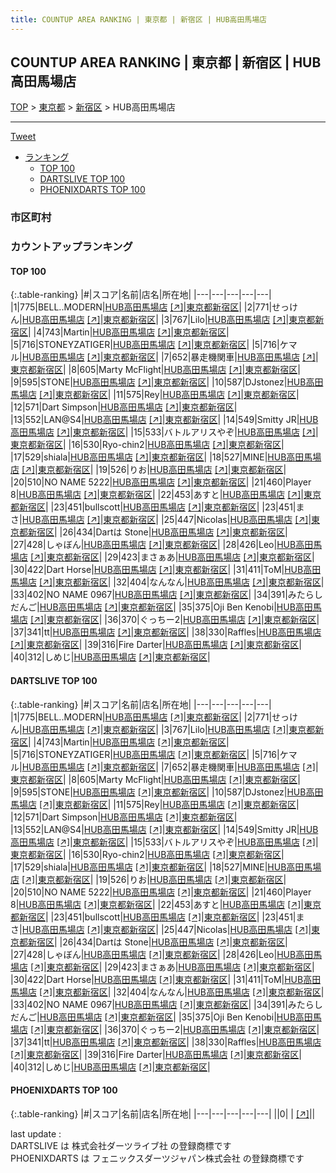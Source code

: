 ```yaml
---
title: COUNTUP AREA RANKING | 東京都 | 新宿区 | HUB高田馬場店
---
```

## COUNTUP AREA RANKING | 東京都 | 新宿区 | HUB高田馬場店

[TOP](/darts/rank/) > [東京都](/darts/rank/東京都/) > [新宿区](/darts/rank/東京都/新宿区/) > HUB高田馬場店

___

<a href="https://twitter.com/share?ref_src=twsrc%5Etfw" data-text="COUNTUP AREA RANKING | 東京都新宿区HUB高田馬場店" class="twitter-share-button" data-hashtags="DARTSLIVE,PHOENIXDARTS,darts,ダーツ" data-show-count="false">Tweet</a>

* [ランキング](#カウントアップランキング)
    * [TOP 100](#top-100)
    * [DARTSLIVE TOP 100](#dartslive-top-100)
    * [PHOENIXDARTS TOP 100](#phoenixdarts-top-100)

### 市区町村

<ul>

</ul>

### カウントアップランキング

#### TOP 100



{:.table-ranking}
|#|スコア|名前|店名|所在地|
|---|---|---|---|---|
|1|775|<span class="rank-name-dl">BELL..MODERN</span>|<a href="/darts/rank/shops/13883a084d904adafec1ae84bb28bd87.html">HUB高田馬場店</a> <a href="https://search.dartslive.com/jp/shop/13883a084d904adafec1ae84bb28bd87">[↗]</a>|<a href="/darts/rank/東京都/新宿区">東京都新宿区</a>|
|2|771|<span class="rank-name-dl">せっけん</span>|<a href="/darts/rank/shops/13883a084d904adafec1ae84bb28bd87.html">HUB高田馬場店</a> <a href="https://search.dartslive.com/jp/shop/13883a084d904adafec1ae84bb28bd87">[↗]</a>|<a href="/darts/rank/東京都/新宿区">東京都新宿区</a>|
|3|767|<span class="rank-name-dl">Lilo</span>|<a href="/darts/rank/shops/13883a084d904adafec1ae84bb28bd87.html">HUB高田馬場店</a> <a href="https://search.dartslive.com/jp/shop/13883a084d904adafec1ae84bb28bd87">[↗]</a>|<a href="/darts/rank/東京都/新宿区">東京都新宿区</a>|
|4|743|<span class="rank-name-dl">Martin</span>|<a href="/darts/rank/shops/13883a084d904adafec1ae84bb28bd87.html">HUB高田馬場店</a> <a href="https://search.dartslive.com/jp/shop/13883a084d904adafec1ae84bb28bd87">[↗]</a>|<a href="/darts/rank/東京都/新宿区">東京都新宿区</a>|
|5|716|<span class="rank-name-dl">STONEYZATIGER</span>|<a href="/darts/rank/shops/13883a084d904adafec1ae84bb28bd87.html">HUB高田馬場店</a> <a href="https://search.dartslive.com/jp/shop/13883a084d904adafec1ae84bb28bd87">[↗]</a>|<a href="/darts/rank/東京都/新宿区">東京都新宿区</a>|
|5|716|<span class="rank-name-dl">ケマル</span>|<a href="/darts/rank/shops/13883a084d904adafec1ae84bb28bd87.html">HUB高田馬場店</a> <a href="https://search.dartslive.com/jp/shop/13883a084d904adafec1ae84bb28bd87">[↗]</a>|<a href="/darts/rank/東京都/新宿区">東京都新宿区</a>|
|7|652|<span class="rank-name-dl">暴走機関車</span>|<a href="/darts/rank/shops/13883a084d904adafec1ae84bb28bd87.html">HUB高田馬場店</a> <a href="https://search.dartslive.com/jp/shop/13883a084d904adafec1ae84bb28bd87">[↗]</a>|<a href="/darts/rank/東京都/新宿区">東京都新宿区</a>|
|8|605|<span class="rank-name-dl">Marty McFlight</span>|<a href="/darts/rank/shops/13883a084d904adafec1ae84bb28bd87.html">HUB高田馬場店</a> <a href="https://search.dartslive.com/jp/shop/13883a084d904adafec1ae84bb28bd87">[↗]</a>|<a href="/darts/rank/東京都/新宿区">東京都新宿区</a>|
|9|595|<span class="rank-name-dl">STONE</span>|<a href="/darts/rank/shops/13883a084d904adafec1ae84bb28bd87.html">HUB高田馬場店</a> <a href="https://search.dartslive.com/jp/shop/13883a084d904adafec1ae84bb28bd87">[↗]</a>|<a href="/darts/rank/東京都/新宿区">東京都新宿区</a>|
|10|587|<span class="rank-name-dl">DJstonez</span>|<a href="/darts/rank/shops/13883a084d904adafec1ae84bb28bd87.html">HUB高田馬場店</a> <a href="https://search.dartslive.com/jp/shop/13883a084d904adafec1ae84bb28bd87">[↗]</a>|<a href="/darts/rank/東京都/新宿区">東京都新宿区</a>|
|11|575|<span class="rank-name-dl">Rey</span>|<a href="/darts/rank/shops/13883a084d904adafec1ae84bb28bd87.html">HUB高田馬場店</a> <a href="https://search.dartslive.com/jp/shop/13883a084d904adafec1ae84bb28bd87">[↗]</a>|<a href="/darts/rank/東京都/新宿区">東京都新宿区</a>|
|12|571|<span class="rank-name-dl">Dart Simpson</span>|<a href="/darts/rank/shops/13883a084d904adafec1ae84bb28bd87.html">HUB高田馬場店</a> <a href="https://search.dartslive.com/jp/shop/13883a084d904adafec1ae84bb28bd87">[↗]</a>|<a href="/darts/rank/東京都/新宿区">東京都新宿区</a>|
|13|552|<span class="rank-name-dl">LAN@S4</span>|<a href="/darts/rank/shops/13883a084d904adafec1ae84bb28bd87.html">HUB高田馬場店</a> <a href="https://search.dartslive.com/jp/shop/13883a084d904adafec1ae84bb28bd87">[↗]</a>|<a href="/darts/rank/東京都/新宿区">東京都新宿区</a>|
|14|549|<span class="rank-name-dl">Smitty JR</span>|<a href="/darts/rank/shops/13883a084d904adafec1ae84bb28bd87.html">HUB高田馬場店</a> <a href="https://search.dartslive.com/jp/shop/13883a084d904adafec1ae84bb28bd87">[↗]</a>|<a href="/darts/rank/東京都/新宿区">東京都新宿区</a>|
|15|533|<span class="rank-name-dl">バトルアリスやぞ</span>|<a href="/darts/rank/shops/13883a084d904adafec1ae84bb28bd87.html">HUB高田馬場店</a> <a href="https://search.dartslive.com/jp/shop/13883a084d904adafec1ae84bb28bd87">[↗]</a>|<a href="/darts/rank/東京都/新宿区">東京都新宿区</a>|
|16|530|<span class="rank-name-dl">Ryo-chin2</span>|<a href="/darts/rank/shops/13883a084d904adafec1ae84bb28bd87.html">HUB高田馬場店</a> <a href="https://search.dartslive.com/jp/shop/13883a084d904adafec1ae84bb28bd87">[↗]</a>|<a href="/darts/rank/東京都/新宿区">東京都新宿区</a>|
|17|529|<span class="rank-name-dl">shiala</span>|<a href="/darts/rank/shops/13883a084d904adafec1ae84bb28bd87.html">HUB高田馬場店</a> <a href="https://search.dartslive.com/jp/shop/13883a084d904adafec1ae84bb28bd87">[↗]</a>|<a href="/darts/rank/東京都/新宿区">東京都新宿区</a>|
|18|527|<span class="rank-name-dl">MINE</span>|<a href="/darts/rank/shops/13883a084d904adafec1ae84bb28bd87.html">HUB高田馬場店</a> <a href="https://search.dartslive.com/jp/shop/13883a084d904adafec1ae84bb28bd87">[↗]</a>|<a href="/darts/rank/東京都/新宿区">東京都新宿区</a>|
|19|526|<span class="rank-name-dl">りお</span>|<a href="/darts/rank/shops/13883a084d904adafec1ae84bb28bd87.html">HUB高田馬場店</a> <a href="https://search.dartslive.com/jp/shop/13883a084d904adafec1ae84bb28bd87">[↗]</a>|<a href="/darts/rank/東京都/新宿区">東京都新宿区</a>|
|20|510|<span class="rank-name-dl">NO NAME 5222</span>|<a href="/darts/rank/shops/13883a084d904adafec1ae84bb28bd87.html">HUB高田馬場店</a> <a href="https://search.dartslive.com/jp/shop/13883a084d904adafec1ae84bb28bd87">[↗]</a>|<a href="/darts/rank/東京都/新宿区">東京都新宿区</a>|
|21|460|<span class="rank-name-dl">Player 8</span>|<a href="/darts/rank/shops/13883a084d904adafec1ae84bb28bd87.html">HUB高田馬場店</a> <a href="https://search.dartslive.com/jp/shop/13883a084d904adafec1ae84bb28bd87">[↗]</a>|<a href="/darts/rank/東京都/新宿区">東京都新宿区</a>|
|22|453|<span class="rank-name-dl">あすと</span>|<a href="/darts/rank/shops/13883a084d904adafec1ae84bb28bd87.html">HUB高田馬場店</a> <a href="https://search.dartslive.com/jp/shop/13883a084d904adafec1ae84bb28bd87">[↗]</a>|<a href="/darts/rank/東京都/新宿区">東京都新宿区</a>|
|23|451|<span class="rank-name-dl">bullscott</span>|<a href="/darts/rank/shops/13883a084d904adafec1ae84bb28bd87.html">HUB高田馬場店</a> <a href="https://search.dartslive.com/jp/shop/13883a084d904adafec1ae84bb28bd87">[↗]</a>|<a href="/darts/rank/東京都/新宿区">東京都新宿区</a>|
|23|451|<span class="rank-name-dl">まさ</span>|<a href="/darts/rank/shops/13883a084d904adafec1ae84bb28bd87.html">HUB高田馬場店</a> <a href="https://search.dartslive.com/jp/shop/13883a084d904adafec1ae84bb28bd87">[↗]</a>|<a href="/darts/rank/東京都/新宿区">東京都新宿区</a>|
|25|447|<span class="rank-name-dl">Nicolas</span>|<a href="/darts/rank/shops/13883a084d904adafec1ae84bb28bd87.html">HUB高田馬場店</a> <a href="https://search.dartslive.com/jp/shop/13883a084d904adafec1ae84bb28bd87">[↗]</a>|<a href="/darts/rank/東京都/新宿区">東京都新宿区</a>|
|26|434|<span class="rank-name-dl">Dartは Stone</span>|<a href="/darts/rank/shops/13883a084d904adafec1ae84bb28bd87.html">HUB高田馬場店</a> <a href="https://search.dartslive.com/jp/shop/13883a084d904adafec1ae84bb28bd87">[↗]</a>|<a href="/darts/rank/東京都/新宿区">東京都新宿区</a>|
|27|428|<span class="rank-name-dl">しゃぼん</span>|<a href="/darts/rank/shops/13883a084d904adafec1ae84bb28bd87.html">HUB高田馬場店</a> <a href="https://search.dartslive.com/jp/shop/13883a084d904adafec1ae84bb28bd87">[↗]</a>|<a href="/darts/rank/東京都/新宿区">東京都新宿区</a>|
|28|426|<span class="rank-name-dl">Leo</span>|<a href="/darts/rank/shops/13883a084d904adafec1ae84bb28bd87.html">HUB高田馬場店</a> <a href="https://search.dartslive.com/jp/shop/13883a084d904adafec1ae84bb28bd87">[↗]</a>|<a href="/darts/rank/東京都/新宿区">東京都新宿区</a>|
|29|423|<span class="rank-name-dl">まさぁあ</span>|<a href="/darts/rank/shops/13883a084d904adafec1ae84bb28bd87.html">HUB高田馬場店</a> <a href="https://search.dartslive.com/jp/shop/13883a084d904adafec1ae84bb28bd87">[↗]</a>|<a href="/darts/rank/東京都/新宿区">東京都新宿区</a>|
|30|422|<span class="rank-name-dl">Dart Horse</span>|<a href="/darts/rank/shops/13883a084d904adafec1ae84bb28bd87.html">HUB高田馬場店</a> <a href="https://search.dartslive.com/jp/shop/13883a084d904adafec1ae84bb28bd87">[↗]</a>|<a href="/darts/rank/東京都/新宿区">東京都新宿区</a>|
|31|411|<span class="rank-name-dl">ToM</span>|<a href="/darts/rank/shops/13883a084d904adafec1ae84bb28bd87.html">HUB高田馬場店</a> <a href="https://search.dartslive.com/jp/shop/13883a084d904adafec1ae84bb28bd87">[↗]</a>|<a href="/darts/rank/東京都/新宿区">東京都新宿区</a>|
|32|404|<span class="rank-name-dl">なんなん</span>|<a href="/darts/rank/shops/13883a084d904adafec1ae84bb28bd87.html">HUB高田馬場店</a> <a href="https://search.dartslive.com/jp/shop/13883a084d904adafec1ae84bb28bd87">[↗]</a>|<a href="/darts/rank/東京都/新宿区">東京都新宿区</a>|
|33|402|<span class="rank-name-dl">NO NAME 0967</span>|<a href="/darts/rank/shops/13883a084d904adafec1ae84bb28bd87.html">HUB高田馬場店</a> <a href="https://search.dartslive.com/jp/shop/13883a084d904adafec1ae84bb28bd87">[↗]</a>|<a href="/darts/rank/東京都/新宿区">東京都新宿区</a>|
|34|391|<span class="rank-name-dl">みたらしだんご</span>|<a href="/darts/rank/shops/13883a084d904adafec1ae84bb28bd87.html">HUB高田馬場店</a> <a href="https://search.dartslive.com/jp/shop/13883a084d904adafec1ae84bb28bd87">[↗]</a>|<a href="/darts/rank/東京都/新宿区">東京都新宿区</a>|
|35|375|<span class="rank-name-dl">Oji Ben Kenobi</span>|<a href="/darts/rank/shops/13883a084d904adafec1ae84bb28bd87.html">HUB高田馬場店</a> <a href="https://search.dartslive.com/jp/shop/13883a084d904adafec1ae84bb28bd87">[↗]</a>|<a href="/darts/rank/東京都/新宿区">東京都新宿区</a>|
|36|370|<span class="rank-name-dl">ぐっちー2</span>|<a href="/darts/rank/shops/13883a084d904adafec1ae84bb28bd87.html">HUB高田馬場店</a> <a href="https://search.dartslive.com/jp/shop/13883a084d904adafec1ae84bb28bd87">[↗]</a>|<a href="/darts/rank/東京都/新宿区">東京都新宿区</a>|
|37|341|<span class="rank-name-dl">tt</span>|<a href="/darts/rank/shops/13883a084d904adafec1ae84bb28bd87.html">HUB高田馬場店</a> <a href="https://search.dartslive.com/jp/shop/13883a084d904adafec1ae84bb28bd87">[↗]</a>|<a href="/darts/rank/東京都/新宿区">東京都新宿区</a>|
|38|330|<span class="rank-name-dl">Raffles</span>|<a href="/darts/rank/shops/13883a084d904adafec1ae84bb28bd87.html">HUB高田馬場店</a> <a href="https://search.dartslive.com/jp/shop/13883a084d904adafec1ae84bb28bd87">[↗]</a>|<a href="/darts/rank/東京都/新宿区">東京都新宿区</a>|
|39|316|<span class="rank-name-dl">Fire Darter</span>|<a href="/darts/rank/shops/13883a084d904adafec1ae84bb28bd87.html">HUB高田馬場店</a> <a href="https://search.dartslive.com/jp/shop/13883a084d904adafec1ae84bb28bd87">[↗]</a>|<a href="/darts/rank/東京都/新宿区">東京都新宿区</a>|
|40|312|<span class="rank-name-dl">しめじ</span>|<a href="/darts/rank/shops/13883a084d904adafec1ae84bb28bd87.html">HUB高田馬場店</a> <a href="https://search.dartslive.com/jp/shop/13883a084d904adafec1ae84bb28bd87">[↗]</a>|<a href="/darts/rank/東京都/新宿区">東京都新宿区</a>|


#### DARTSLIVE TOP 100



{:.table-ranking}
|#|スコア|名前|店名|所在地|
|---|---|---|---|---|
|1|775|<span class="rank-name-dl">BELL..MODERN</span>|<a href="/darts/rank/shops/13883a084d904adafec1ae84bb28bd87.html">HUB高田馬場店</a> <a href="https://search.dartslive.com/jp/shop/13883a084d904adafec1ae84bb28bd87">[↗]</a>|<a href="/darts/rank/東京都/新宿区">東京都新宿区</a>|
|2|771|<span class="rank-name-dl">せっけん</span>|<a href="/darts/rank/shops/13883a084d904adafec1ae84bb28bd87.html">HUB高田馬場店</a> <a href="https://search.dartslive.com/jp/shop/13883a084d904adafec1ae84bb28bd87">[↗]</a>|<a href="/darts/rank/東京都/新宿区">東京都新宿区</a>|
|3|767|<span class="rank-name-dl">Lilo</span>|<a href="/darts/rank/shops/13883a084d904adafec1ae84bb28bd87.html">HUB高田馬場店</a> <a href="https://search.dartslive.com/jp/shop/13883a084d904adafec1ae84bb28bd87">[↗]</a>|<a href="/darts/rank/東京都/新宿区">東京都新宿区</a>|
|4|743|<span class="rank-name-dl">Martin</span>|<a href="/darts/rank/shops/13883a084d904adafec1ae84bb28bd87.html">HUB高田馬場店</a> <a href="https://search.dartslive.com/jp/shop/13883a084d904adafec1ae84bb28bd87">[↗]</a>|<a href="/darts/rank/東京都/新宿区">東京都新宿区</a>|
|5|716|<span class="rank-name-dl">STONEYZATIGER</span>|<a href="/darts/rank/shops/13883a084d904adafec1ae84bb28bd87.html">HUB高田馬場店</a> <a href="https://search.dartslive.com/jp/shop/13883a084d904adafec1ae84bb28bd87">[↗]</a>|<a href="/darts/rank/東京都/新宿区">東京都新宿区</a>|
|5|716|<span class="rank-name-dl">ケマル</span>|<a href="/darts/rank/shops/13883a084d904adafec1ae84bb28bd87.html">HUB高田馬場店</a> <a href="https://search.dartslive.com/jp/shop/13883a084d904adafec1ae84bb28bd87">[↗]</a>|<a href="/darts/rank/東京都/新宿区">東京都新宿区</a>|
|7|652|<span class="rank-name-dl">暴走機関車</span>|<a href="/darts/rank/shops/13883a084d904adafec1ae84bb28bd87.html">HUB高田馬場店</a> <a href="https://search.dartslive.com/jp/shop/13883a084d904adafec1ae84bb28bd87">[↗]</a>|<a href="/darts/rank/東京都/新宿区">東京都新宿区</a>|
|8|605|<span class="rank-name-dl">Marty McFlight</span>|<a href="/darts/rank/shops/13883a084d904adafec1ae84bb28bd87.html">HUB高田馬場店</a> <a href="https://search.dartslive.com/jp/shop/13883a084d904adafec1ae84bb28bd87">[↗]</a>|<a href="/darts/rank/東京都/新宿区">東京都新宿区</a>|
|9|595|<span class="rank-name-dl">STONE</span>|<a href="/darts/rank/shops/13883a084d904adafec1ae84bb28bd87.html">HUB高田馬場店</a> <a href="https://search.dartslive.com/jp/shop/13883a084d904adafec1ae84bb28bd87">[↗]</a>|<a href="/darts/rank/東京都/新宿区">東京都新宿区</a>|
|10|587|<span class="rank-name-dl">DJstonez</span>|<a href="/darts/rank/shops/13883a084d904adafec1ae84bb28bd87.html">HUB高田馬場店</a> <a href="https://search.dartslive.com/jp/shop/13883a084d904adafec1ae84bb28bd87">[↗]</a>|<a href="/darts/rank/東京都/新宿区">東京都新宿区</a>|
|11|575|<span class="rank-name-dl">Rey</span>|<a href="/darts/rank/shops/13883a084d904adafec1ae84bb28bd87.html">HUB高田馬場店</a> <a href="https://search.dartslive.com/jp/shop/13883a084d904adafec1ae84bb28bd87">[↗]</a>|<a href="/darts/rank/東京都/新宿区">東京都新宿区</a>|
|12|571|<span class="rank-name-dl">Dart Simpson</span>|<a href="/darts/rank/shops/13883a084d904adafec1ae84bb28bd87.html">HUB高田馬場店</a> <a href="https://search.dartslive.com/jp/shop/13883a084d904adafec1ae84bb28bd87">[↗]</a>|<a href="/darts/rank/東京都/新宿区">東京都新宿区</a>|
|13|552|<span class="rank-name-dl">LAN@S4</span>|<a href="/darts/rank/shops/13883a084d904adafec1ae84bb28bd87.html">HUB高田馬場店</a> <a href="https://search.dartslive.com/jp/shop/13883a084d904adafec1ae84bb28bd87">[↗]</a>|<a href="/darts/rank/東京都/新宿区">東京都新宿区</a>|
|14|549|<span class="rank-name-dl">Smitty JR</span>|<a href="/darts/rank/shops/13883a084d904adafec1ae84bb28bd87.html">HUB高田馬場店</a> <a href="https://search.dartslive.com/jp/shop/13883a084d904adafec1ae84bb28bd87">[↗]</a>|<a href="/darts/rank/東京都/新宿区">東京都新宿区</a>|
|15|533|<span class="rank-name-dl">バトルアリスやぞ</span>|<a href="/darts/rank/shops/13883a084d904adafec1ae84bb28bd87.html">HUB高田馬場店</a> <a href="https://search.dartslive.com/jp/shop/13883a084d904adafec1ae84bb28bd87">[↗]</a>|<a href="/darts/rank/東京都/新宿区">東京都新宿区</a>|
|16|530|<span class="rank-name-dl">Ryo-chin2</span>|<a href="/darts/rank/shops/13883a084d904adafec1ae84bb28bd87.html">HUB高田馬場店</a> <a href="https://search.dartslive.com/jp/shop/13883a084d904adafec1ae84bb28bd87">[↗]</a>|<a href="/darts/rank/東京都/新宿区">東京都新宿区</a>|
|17|529|<span class="rank-name-dl">shiala</span>|<a href="/darts/rank/shops/13883a084d904adafec1ae84bb28bd87.html">HUB高田馬場店</a> <a href="https://search.dartslive.com/jp/shop/13883a084d904adafec1ae84bb28bd87">[↗]</a>|<a href="/darts/rank/東京都/新宿区">東京都新宿区</a>|
|18|527|<span class="rank-name-dl">MINE</span>|<a href="/darts/rank/shops/13883a084d904adafec1ae84bb28bd87.html">HUB高田馬場店</a> <a href="https://search.dartslive.com/jp/shop/13883a084d904adafec1ae84bb28bd87">[↗]</a>|<a href="/darts/rank/東京都/新宿区">東京都新宿区</a>|
|19|526|<span class="rank-name-dl">りお</span>|<a href="/darts/rank/shops/13883a084d904adafec1ae84bb28bd87.html">HUB高田馬場店</a> <a href="https://search.dartslive.com/jp/shop/13883a084d904adafec1ae84bb28bd87">[↗]</a>|<a href="/darts/rank/東京都/新宿区">東京都新宿区</a>|
|20|510|<span class="rank-name-dl">NO NAME 5222</span>|<a href="/darts/rank/shops/13883a084d904adafec1ae84bb28bd87.html">HUB高田馬場店</a> <a href="https://search.dartslive.com/jp/shop/13883a084d904adafec1ae84bb28bd87">[↗]</a>|<a href="/darts/rank/東京都/新宿区">東京都新宿区</a>|
|21|460|<span class="rank-name-dl">Player 8</span>|<a href="/darts/rank/shops/13883a084d904adafec1ae84bb28bd87.html">HUB高田馬場店</a> <a href="https://search.dartslive.com/jp/shop/13883a084d904adafec1ae84bb28bd87">[↗]</a>|<a href="/darts/rank/東京都/新宿区">東京都新宿区</a>|
|22|453|<span class="rank-name-dl">あすと</span>|<a href="/darts/rank/shops/13883a084d904adafec1ae84bb28bd87.html">HUB高田馬場店</a> <a href="https://search.dartslive.com/jp/shop/13883a084d904adafec1ae84bb28bd87">[↗]</a>|<a href="/darts/rank/東京都/新宿区">東京都新宿区</a>|
|23|451|<span class="rank-name-dl">bullscott</span>|<a href="/darts/rank/shops/13883a084d904adafec1ae84bb28bd87.html">HUB高田馬場店</a> <a href="https://search.dartslive.com/jp/shop/13883a084d904adafec1ae84bb28bd87">[↗]</a>|<a href="/darts/rank/東京都/新宿区">東京都新宿区</a>|
|23|451|<span class="rank-name-dl">まさ</span>|<a href="/darts/rank/shops/13883a084d904adafec1ae84bb28bd87.html">HUB高田馬場店</a> <a href="https://search.dartslive.com/jp/shop/13883a084d904adafec1ae84bb28bd87">[↗]</a>|<a href="/darts/rank/東京都/新宿区">東京都新宿区</a>|
|25|447|<span class="rank-name-dl">Nicolas</span>|<a href="/darts/rank/shops/13883a084d904adafec1ae84bb28bd87.html">HUB高田馬場店</a> <a href="https://search.dartslive.com/jp/shop/13883a084d904adafec1ae84bb28bd87">[↗]</a>|<a href="/darts/rank/東京都/新宿区">東京都新宿区</a>|
|26|434|<span class="rank-name-dl">Dartは Stone</span>|<a href="/darts/rank/shops/13883a084d904adafec1ae84bb28bd87.html">HUB高田馬場店</a> <a href="https://search.dartslive.com/jp/shop/13883a084d904adafec1ae84bb28bd87">[↗]</a>|<a href="/darts/rank/東京都/新宿区">東京都新宿区</a>|
|27|428|<span class="rank-name-dl">しゃぼん</span>|<a href="/darts/rank/shops/13883a084d904adafec1ae84bb28bd87.html">HUB高田馬場店</a> <a href="https://search.dartslive.com/jp/shop/13883a084d904adafec1ae84bb28bd87">[↗]</a>|<a href="/darts/rank/東京都/新宿区">東京都新宿区</a>|
|28|426|<span class="rank-name-dl">Leo</span>|<a href="/darts/rank/shops/13883a084d904adafec1ae84bb28bd87.html">HUB高田馬場店</a> <a href="https://search.dartslive.com/jp/shop/13883a084d904adafec1ae84bb28bd87">[↗]</a>|<a href="/darts/rank/東京都/新宿区">東京都新宿区</a>|
|29|423|<span class="rank-name-dl">まさぁあ</span>|<a href="/darts/rank/shops/13883a084d904adafec1ae84bb28bd87.html">HUB高田馬場店</a> <a href="https://search.dartslive.com/jp/shop/13883a084d904adafec1ae84bb28bd87">[↗]</a>|<a href="/darts/rank/東京都/新宿区">東京都新宿区</a>|
|30|422|<span class="rank-name-dl">Dart Horse</span>|<a href="/darts/rank/shops/13883a084d904adafec1ae84bb28bd87.html">HUB高田馬場店</a> <a href="https://search.dartslive.com/jp/shop/13883a084d904adafec1ae84bb28bd87">[↗]</a>|<a href="/darts/rank/東京都/新宿区">東京都新宿区</a>|
|31|411|<span class="rank-name-dl">ToM</span>|<a href="/darts/rank/shops/13883a084d904adafec1ae84bb28bd87.html">HUB高田馬場店</a> <a href="https://search.dartslive.com/jp/shop/13883a084d904adafec1ae84bb28bd87">[↗]</a>|<a href="/darts/rank/東京都/新宿区">東京都新宿区</a>|
|32|404|<span class="rank-name-dl">なんなん</span>|<a href="/darts/rank/shops/13883a084d904adafec1ae84bb28bd87.html">HUB高田馬場店</a> <a href="https://search.dartslive.com/jp/shop/13883a084d904adafec1ae84bb28bd87">[↗]</a>|<a href="/darts/rank/東京都/新宿区">東京都新宿区</a>|
|33|402|<span class="rank-name-dl">NO NAME 0967</span>|<a href="/darts/rank/shops/13883a084d904adafec1ae84bb28bd87.html">HUB高田馬場店</a> <a href="https://search.dartslive.com/jp/shop/13883a084d904adafec1ae84bb28bd87">[↗]</a>|<a href="/darts/rank/東京都/新宿区">東京都新宿区</a>|
|34|391|<span class="rank-name-dl">みたらしだんご</span>|<a href="/darts/rank/shops/13883a084d904adafec1ae84bb28bd87.html">HUB高田馬場店</a> <a href="https://search.dartslive.com/jp/shop/13883a084d904adafec1ae84bb28bd87">[↗]</a>|<a href="/darts/rank/東京都/新宿区">東京都新宿区</a>|
|35|375|<span class="rank-name-dl">Oji Ben Kenobi</span>|<a href="/darts/rank/shops/13883a084d904adafec1ae84bb28bd87.html">HUB高田馬場店</a> <a href="https://search.dartslive.com/jp/shop/13883a084d904adafec1ae84bb28bd87">[↗]</a>|<a href="/darts/rank/東京都/新宿区">東京都新宿区</a>|
|36|370|<span class="rank-name-dl">ぐっちー2</span>|<a href="/darts/rank/shops/13883a084d904adafec1ae84bb28bd87.html">HUB高田馬場店</a> <a href="https://search.dartslive.com/jp/shop/13883a084d904adafec1ae84bb28bd87">[↗]</a>|<a href="/darts/rank/東京都/新宿区">東京都新宿区</a>|
|37|341|<span class="rank-name-dl">tt</span>|<a href="/darts/rank/shops/13883a084d904adafec1ae84bb28bd87.html">HUB高田馬場店</a> <a href="https://search.dartslive.com/jp/shop/13883a084d904adafec1ae84bb28bd87">[↗]</a>|<a href="/darts/rank/東京都/新宿区">東京都新宿区</a>|
|38|330|<span class="rank-name-dl">Raffles</span>|<a href="/darts/rank/shops/13883a084d904adafec1ae84bb28bd87.html">HUB高田馬場店</a> <a href="https://search.dartslive.com/jp/shop/13883a084d904adafec1ae84bb28bd87">[↗]</a>|<a href="/darts/rank/東京都/新宿区">東京都新宿区</a>|
|39|316|<span class="rank-name-dl">Fire Darter</span>|<a href="/darts/rank/shops/13883a084d904adafec1ae84bb28bd87.html">HUB高田馬場店</a> <a href="https://search.dartslive.com/jp/shop/13883a084d904adafec1ae84bb28bd87">[↗]</a>|<a href="/darts/rank/東京都/新宿区">東京都新宿区</a>|
|40|312|<span class="rank-name-dl">しめじ</span>|<a href="/darts/rank/shops/13883a084d904adafec1ae84bb28bd87.html">HUB高田馬場店</a> <a href="https://search.dartslive.com/jp/shop/13883a084d904adafec1ae84bb28bd87">[↗]</a>|<a href="/darts/rank/東京都/新宿区">東京都新宿区</a>|


#### PHOENIXDARTS TOP 100



{:.table-ranking}
|#|スコア|名前|店名|所在地|
|---|---|---|---|---|
||0|<span class="rank-name-dl"> </span>|<a href="/darts/rank/shops/.html"></a> <a href="">[↗]</a>|<a href="/darts/rank//"></a>|


<div class="footer border-top border-gray-light mt-5 pt-3 text-right text-gray">
    last update : <span style="font-weight: italic" id="foot_last_modified"></span><br />
    DARTSLIVE は 株式会社ダーツライブ社 の登録商標です<br />
    PHOENIXDARTS は フェニックスダーツジャパン株式会社 の登録商標です<br />
</div>

<script src="https://cdnjs.cloudflare.com/ajax/libs/jquery.tablesorter/2.31.3/js/jquery.tablesorter.min.js" integrity="sha512-qzgd5cYSZcosqpzpn7zF2ZId8f/8CHmFKZ8j7mU4OUXTNRd5g+ZHBPsgKEwoqxCtdQvExE5LprwwPAgoicguNg==" crossorigin="anonymous" referrerpolicy="no-referrer"></script>
<link rel="stylesheet" href="https://cdnjs.cloudflare.com/ajax/libs/jquery.tablesorter/2.31.3/css/theme.default.min.css" integrity="sha512-wghhOJkjQX0Lh3NSWvNKeZ0ZpNn+SPVXX1Qyc9OCaogADktxrBiBdKGDoqVUOyhStvMBmJQ8ZdMHiR3wuEq8+w==" crossorigin="anonymous" referrerpolicy="no-referrer" />
<script>
$(function() {
    $(".table-ranking").tablesorter({sortList:[[0, 0]]});
    $("#foot_last_modified").text(formatDate(new Date(document.lastModified), 'yyyy-MM-dd HH:mm:ss'));
});
</script>

<script async src="https://platform.twitter.com/widgets.js" charset="utf-8"></script>